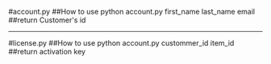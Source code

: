 #account.py
##How to use
	python account.py first_name last_name email
##return
Customer's id

---
#license.py
##How to use
	python account.py custommer_id item_id
##return
activation key